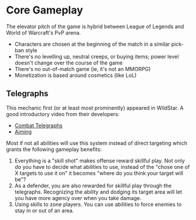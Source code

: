 # Core Gameplay
The elevator pitch of the game is hybrid between League of Legends and World of Warcraft's PvP arena.

* Characters are chosen at the beginning of the match in a similar pick-ban style
* There's no levelling up, neutral creeps, or buying items; power level doesn't change over the course of the game
* There's no out-of-match game (ie, it's not an MMORPG)
* Monetization is based around cosmetics (like LoL)

## Telegraphs
This mechanic first (or at least most prominently) appeared in WildStar. A good introductory video from their developers:
* [Combat Telegraphs](https://www.youtube.com/watch?v=PgFo28scfYM)
* [Aiming](https://www.youtube.com/watch?v=kjQLsE02OPg)

Most if not all abilities will use this system instead of direct targeting which grants the following gameplay benefits:
1. Everything is a "skill shot" makes offense reward skillful play. Not only do you have to decide what abilities to use, instead of the "chose one of X targets to use it on" it becomes "where do you think your target will be"?
2. As a defender, you are also rewarded for skillful play through the telegraphs. Recognizing the ability and dodging its target area will let you have more agency over when you take damage.
3. Using skills to zone players. You can use abilities to force enemies to stay in or out of an area.

